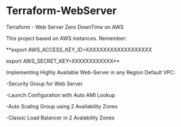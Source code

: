 # Terraform-WebServer
Terraform -  Web Server  Zero DownTime on AWS

This project based on AWS instances. Remember: 

**export AWS_ACCESS_KEY_ID=XXXXXXXXXXXXXXXXXXX

export AWS_SECRET_KEY=XXXXXXXXXXXX**

Implementing Highly Available Web-Server in any Region Default VPC:

-Security Group for Web Server 

-Launch Configuration with Auto AMI Lookup

-Auto Scaling Group using 2 Availability Zones

-Classic Load Balancer in 2 Avalability Zones

